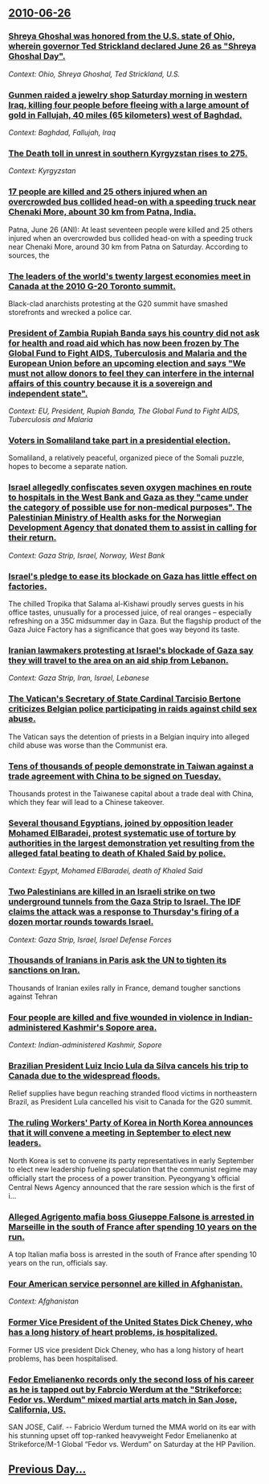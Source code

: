 ## [2010-06-26](/news/2010/06/26/index.md)

### [Shreya Ghoshal was honored from the U.S. state of Ohio, wherein governor Ted Strickland declared June 26 as "Shreya Ghoshal Day". ](/news/2010/06/26/shreya-ghoshal-was-honored-from-the-u-s-state-of-ohio-wherein-governor-ted-strickland-declared-june-26-as-shreya-ghoshal-day.md)
_Context: Ohio, Shreya Ghoshal, Ted Strickland, U.S._

### [Gunmen raided a jewelry shop Saturday morning in western Iraq, killing four people before fleeing with a large amount of gold in Fallujah, 40 miles (65 kilometers) west of Baghdad. ](/news/2010/06/26/gunmen-raided-a-jewelry-shop-saturday-morning-in-western-iraq-killing-four-people-before-fleeing-with-a-large-amount-of-gold-in-fallujah-4.md)
_Context: Baghdad, Fallujah, Iraq_

### [The Death toll in unrest in southern Kyrgyzstan rises to 275. ](/news/2010/06/26/the-death-toll-in-unrest-in-southern-kyrgyzstan-rises-to-275.md)
_Context: Kyrgyzstan_

### [17 people are killed and 25 others injured when an overcrowded bus collided head-on with a speeding truck near Chenaki More, abount 30 km from Patna, India. ](/news/2010/06/26/17-people-are-killed-and-25-others-injured-when-an-overcrowded-bus-collided-head-on-with-a-speeding-truck-near-chenaki-more-abount-30-km-fr.md)
Patna, June 26 (ANI): At least seventeen people were killed and 25 others injured when an overcrowded bus collided head-on with a speeding truck near Chenaki More, around 30 km from Patna on Saturday. According to sources, the

### [The leaders of the world's twenty largest economies meet in Canada at the 2010 G-20 Toronto summit. ](/news/2010/06/26/the-leaders-of-the-world-s-twenty-largest-economies-meet-in-canada-at-the-2010-g-20-toronto-summit.md)
Black-clad anarchists protesting at the G20 summit have smashed storefronts and wrecked a police car.

### [President of Zambia Rupiah Banda says his country did not ask for health and road aid which has now been frozen by The Global Fund to Fight AIDS, Tuberculosis and Malaria and the European Union before an upcoming election and says "We must not allow donors to feel they can interfere in the internal affairs of this country because it is a sovereign and independent state". ](/news/2010/06/26/president-of-zambia-rupiah-banda-says-his-country-did-not-ask-for-health-and-road-aid-which-has-now-been-frozen-by-the-global-fund-to-fight.md)
_Context: EU, President, Rupiah Banda, The Global Fund to Fight AIDS, Tuberculosis and Malaria_

### [Voters in Somaliland take part in a presidential election. ](/news/2010/06/26/voters-in-somaliland-take-part-in-a-presidential-election.md)
Somaliland, a relatively peaceful, organized piece of the Somali puzzle, hopes to become a separate nation.

### [Israel allegedly confiscates seven oxygen machines en route to hospitals in the West Bank and Gaza as they "came under the category of possible use for non-medical purposes". The Palestinian Ministry of Health asks for the Norwegian Development Agency that donated them to assist in calling for their return. ](/news/2010/06/26/israel-allegedly-confiscates-seven-oxygen-machines-en-route-to-hospitals-in-the-west-bank-and-gaza-as-they-came-under-the-category-of-possi.md)
_Context: Gaza Strip, Israel, Norway, West Bank_

### [Israel's pledge to ease its blockade on Gaza has little effect on factories. ](/news/2010/06/26/israel-s-pledge-to-ease-its-blockade-on-gaza-has-little-effect-on-factories.md)
The chilled Tropika that Salama al-Kishawi proudly serves guests in his office tastes, unusually for a processed juice, of real oranges – especially refreshing on a 35C midsummer day in Gaza. But the flagship product of the Gaza Juice Factory has a significance that goes way beyond its taste.

### [Iranian lawmakers protesting at Israel's blockade of Gaza say they will travel to the area on an aid ship from Lebanon. ](/news/2010/06/26/iranian-lawmakers-protesting-at-israel-s-blockade-of-gaza-say-they-will-travel-to-the-area-on-an-aid-ship-from-lebanon.md)
_Context: Gaza Strip, Iran, Israel, Lebanese_

### [The Vatican's Secretary of State Cardinal Tarcisio Bertone criticizes Belgian police participating in raids against child sex abuse. ](/news/2010/06/26/the-vatican-s-secretary-of-state-cardinal-tarcisio-bertone-criticizes-belgian-police-participating-in-raids-against-child-sex-abuse.md)
The Vatican says the detention of priests in a Belgian inquiry into alleged child abuse was worse than the Communist era.

### [Tens of thousands of people demonstrate in Taiwan against a trade agreement with China to be signed on Tuesday. ](/news/2010/06/26/tens-of-thousands-of-people-demonstrate-in-taiwan-against-a-trade-agreement-with-china-to-be-signed-on-tuesday.md)
Thousands protest in the Taiwanese capital about a trade deal with China, which they fear will lead to a Chinese takeover.

### [Several thousand Egyptians, joined by opposition leader Mohamed ElBaradei, protest systematic use of torture by authorities in the largest demonstration yet resulting from the alleged fatal beating to death of Khaled Said by police. ](/news/2010/06/26/several-thousand-egyptians-joined-by-opposition-leader-mohamed-elbaradei-protest-systematic-use-of-torture-by-authorities-in-the-largest-d.md)
_Context: Egypt, Mohamed ElBaradei, death of Khaled Said_

### [Two Palestinians are killed in an Israeli strike on two underground tunnels from the Gaza Strip to Israel. The IDF claims the attack was a response to Thursday's firing of a dozen mortar rounds towards Israel. ](/news/2010/06/26/two-palestinians-are-killed-in-an-israeli-strike-on-two-underground-tunnels-from-the-gaza-strip-to-israel-the-idf-claims-the-attack-was-a-r.md)
_Context: Gaza Strip, Israel, Israel Defense Forces_

### [Thousands of Iranians in Paris ask the UN to tighten its sanctions on Iran. ](/news/2010/06/26/thousands-of-iranians-in-paris-ask-the-un-to-tighten-its-sanctions-on-iran.md)
Thousands of Iranian exiles rally in France, demand tougher sanctions against Tehran

### [Four people are killed and five wounded in violence in Indian-administered Kashmir's Sopore area. ](/news/2010/06/26/four-people-are-killed-and-five-wounded-in-violence-in-indian-administered-kashmir-s-sopore-area.md)
_Context: Indian-administered Kashmir, Sopore_

### [Brazilian President Luiz Incio Lula da Silva cancels his trip to Canada due to the widespread floods. ](/news/2010/06/26/brazilian-president-luiz-inacio-lula-da-silva-cancels-his-trip-to-canada-due-to-the-widespread-floods.md)
Relief supplies have begun reaching stranded flood victims in northeastern Brazil, as President Lula cancelled his visit to Canada for the G20 summit.

### [The ruling Workers' Party of Korea in North Korea announces that it will convene a meeting in September to elect new leaders. ](/news/2010/06/26/the-ruling-workers-party-of-korea-in-north-korea-announces-that-it-will-convene-a-meeting-in-september-to-elect-new-leaders.md)
North Korea is set to convene its party representatives in early September to elect new leadership fueling speculation that the communist regime may officially start the process of a power transition. Pyeongyang ̔s official Central News Agency announced that the rare session which is the first of i...

### [Alleged Agrigento mafia boss Giuseppe Falsone is arrested in Marseille in the south of France after spending 10 years on the run. ](/news/2010/06/26/alleged-agrigento-mafia-boss-giuseppe-falsone-is-arrested-in-marseille-in-the-south-of-france-after-spending-10-years-on-the-run.md)
A top Italian mafia boss is arrested in the south of France after spending 10 years on the run, officials say.

### [Four American service personnel are killed in Afghanistan. ](/news/2010/06/26/four-american-service-personnel-are-killed-in-afghanistan.md)
_Context: Afghanistan_

### [Former Vice President of the United States Dick Cheney, who has a long history of heart problems, is hospitalized. ](/news/2010/06/26/former-vice-president-of-the-united-states-dick-cheney-who-has-a-long-history-of-heart-problems-is-hospitalized.md)
Former US vice president Dick Cheney, who has a long history of heart problems, has been hospitalised.

### [Fedor Emelianenko records only the second loss of his career as he is tapped out by Fabrcio Werdum at the "Strikeforce: Fedor vs. Werdum" mixed martial arts match in San Jose, California, US. ](/news/2010/06/26/fedor-emelianenko-records-only-the-second-loss-of-his-career-as-he-is-tapped-out-by-fabricio-werdum-at-the-strikeforce-fedor-vs-werdum-m.md)
SAN JOSE, Calif. -- Fabricio Werdum turned the MMA world on its ear with his stunning upset off top-ranked heavyweight Fedor Emelianenko at Strikeforce/M-1 Global “Fedor vs. Werdum” on Saturday at the HP Pavilion.

## [Previous Day...](/news/2010/06/25/index.md)


